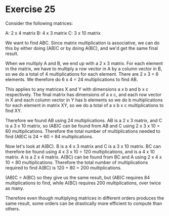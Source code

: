 # Exercise 25

Consider the following matrices:

A: 2 x 4 matrix
B: 4 x 3 matrix
C: 3 x 10 matrix

We want to find ABC. Since matrix multiplication is associative, we can do this by either doing (AB)C or by doing A(BC), and we'd get the same final result.

When we multiply A and B, we end up with a 2 x 3 matrix. For each element in the matrix, we have to multiply a row vector in A by a column vector in B, so we do a total of 4 multiplications for each element. There are 2 x 3 = 6 elements. We therefore do 6 x 4 = 24 multiplications to find AB.

This applies to any matrices X and Y with dimensions a x b and b x c respectively. The final matrix has dimensions of a x c, and each row vector in X and each column vector in Y has b elements so we do b multiplications for each element in matrix XY, so we do a total of a x b x c multiplications to find XY.

Therefore we found AB using 24 multiplications. AB is a 2 x 3 matrix, and C is a 3 x 10 matrix, so (AB)C can be found from AB and C using 2 x 3 x 10 = 60 multiplications. Therefore the total number of multiplications needed to find (AB)C is 24 + 60 = 84 multiplications.

Now let's look at A(BC). B is a 4 x 3 matrix and C is a 3 x 10 matrix. BC can therefore be found using 4 x 3 x 10 = 120 multiplications, and is a 4 x 10 matrix. A is a 2 x 4 matrix. A(BC) can be found from BC and A using 2 x 4 x 10 = 80 multiplications. Therefore the total number of multiplications required to find A(BC) is 120 + 80 = 200 multiplications.

(AB)C = A(BC) so they give us the same result, but (AB)C requires 84 multiplications to find, while A(BC) requires 200 multiplications, over twice as many.

Therefore even though multiplying matrices in different orders produces the same result, some orders can be drastically more efficient to compute than others.